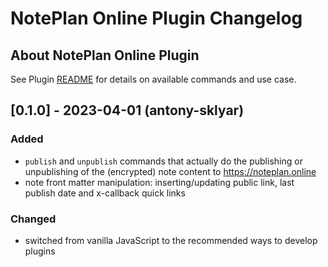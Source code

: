 # NotePlan Online Plugin Changelog

## About NotePlan Online Plugin

See Plugin [README](https://github.com/NotePlan/plugins/blob/main/asktru.NoteplanOnline/README.md) for details on available commands and use case.

## [0.1.0] - 2023-04-01 (antony-sklyar)

### Added
- `publish` and `unpublish` commands that actually do the publishing or unpublishing of the (encrypted) note content to https://noteplan.online
- note front matter manipulation: inserting/updating public link, last publish date and x-callback quick links

### Changed
- switched from vanilla JavaScript to the recommended ways to develop plugins
